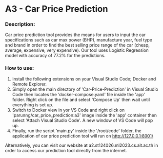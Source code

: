 # A3 - Car Price Prediction

### Description:

Car price prediction tool provides the means for users to input the car specifications such as car max power (BHP), manufacture year, fuel type and brand in order to find the best selling price range of the car (cheap, average, expensive, very expensive). Our tool uses Logistic Regression model with accuracy of 77.2% for the predictions.

 ### How to use:

 1. Install the following extensions on your Visual Studio Code; Docker and Remote Explorer.
 2. Simply open the main directory of 'Car-Price-Prediction' in Visual Studio Code then locates the 'docker-compose.yaml' file inside the 'app' folder. Right click on the file and select 'Compose Up' then wait until everything is set up.
 3. Switch to Docker view in yor VS Code and right click on 'parunng/car_price_prediction:a3' image inside the 'app' container then select 'Attach Visual Studio Code'. A new window of VS Code will pop up.
 4. Finally, run the script 'main.py' inside the '/root/code' folder, the application of car price prediction tool will run on http://127.0.0.1:8001/

Alternatively, you can visit our website at a2.st124026.ml2023.cs.ait.ac.th in order to access our prediction tool directly from the internet.